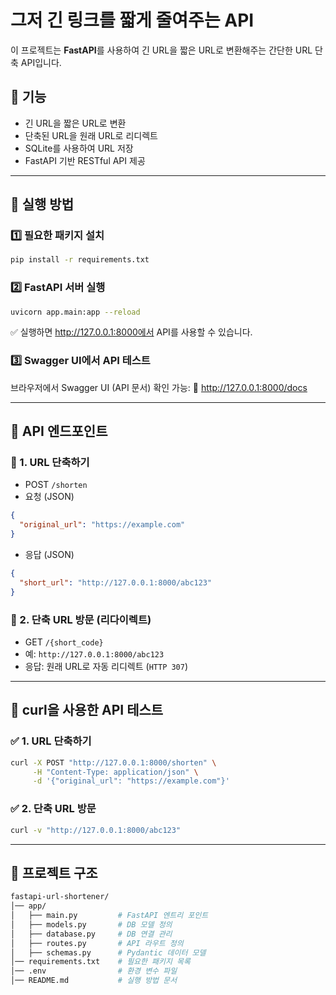 # 그저 긴 링크를 짧게 줄여주는 API

이 프로젝트는 **FastAPI**를 사용하여 긴 URL을 짧은 URL로 변환해주는 간단한 URL 단축 API입니다.

## 📌 기능
- 긴 URL을 짧은 URL로 변환
- 단축된 URL을 원래 URL로 리디렉트
- SQLite를 사용하여 URL 저장
- FastAPI 기반 RESTful API 제공

---

## 🚀 실행 방법

### 1️⃣ 필요한 패키지 설치
```sh
pip install -r requirements.txt
```

### 2️⃣ FastAPI 서버 실행
```sh
uvicorn app.main:app --reload
```
✅ 실행하면 http://127.0.0.1:8000에서 API를 사용할 수 있습니다.

### 3️⃣ Swagger UI에서 API 테스트
브라우저에서 Swagger UI (API 문서) 확인 가능:
📌 http://127.0.0.1:8000/docs

---

## 📌 API 엔드포인트

### 🔹 1. URL 단축하기
- POST ```/shorten```
- 요청 (JSON)
```json
{
  "original_url": "https://example.com"
}
```
- 응답 (JSON)
```json
{
  "short_url": "http://127.0.0.1:8000/abc123"
}
```

### 🔹 2. 단축 URL 방문 (리다이렉트)
- GET ```/{short_code}```
- 예: ```http://127.0.0.1:8000/abc123```
- 응답: 원래 URL로 자동 리디렉트 (```HTTP 307```)

---

## 📌 curl을 사용한 API 테스트

### ✅ 1. URL 단축하기
```sh
curl -X POST "http://127.0.0.1:8000/shorten" \
     -H "Content-Type: application/json" \
     -d '{"original_url": "https://example.com"}'
```

### ✅ 2. 단축 URL 방문
```sh
curl -v "http://127.0.0.1:8000/abc123"
```

---

## 📌 프로젝트 구조
```bash
fastapi-url-shortener/
│── app/
│   ├── main.py         # FastAPI 엔트리 포인트
│   ├── models.py       # DB 모델 정의
│   ├── database.py     # DB 연결 관리
│   ├── routes.py       # API 라우트 정의
│   ├── schemas.py      # Pydantic 데이터 모델
│── requirements.txt    # 필요한 패키지 목록
│── .env                # 환경 변수 파일
│── README.md           # 실행 방법 문서
```
